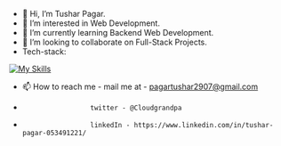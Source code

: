 - 👋 Hi, I’m Tushar Pagar.
- 👀 I’m interested in Web Development.
- 🌱 I’m currently learning Backend Web Development.
- 💞️ I’m looking to collaborate on Full-Stack Projects.
- Tech-stack: 

 [![My Skills](https://skillicons.dev/icons?i=js,reactjs,nodejs,expressjs,mysql,mongodb,postman,git,figma)](https://skillicons.dev)


- 📫 How to reach me - mail me at - pagartushar2907@gmail.com
-                      twitter - @Cloudgrandpa
-                      linkedIn - https://www.linkedin.com/in/tushar-pagar-053491221/ 

<!---
SCAR747/SCAR747 is a ✨ special ✨ repository because its `README.md` (this file) appears on your GitHub profile.
You can click the Preview link to take a look at your changes.
--->
